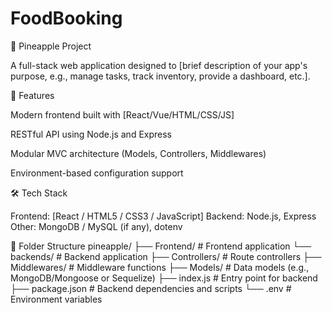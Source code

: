 # FoodBooking
🍍 Pineapple Project

A full-stack web application designed to [brief description of your app's purpose, e.g., manage tasks, track inventory, provide a dashboard, etc.].

🚀 Features

Modern frontend built with [React/Vue/HTML/CSS/JS]

RESTful API using Node.js and Express

Modular MVC architecture (Models, Controllers, Middlewares)

Environment-based configuration support

🛠️ Tech Stack

Frontend: [React / HTML5 / CSS3 / JavaScript]
Backend: Node.js, Express
Other: MongoDB / MySQL (if any), dotenv

📁 Folder Structure
pineapple/
├── Frontend/               # Frontend application
└── backends/               # Backend application
    ├── Controllers/        # Route controllers
    ├── Middlewares/        # Middleware functions
    ├── Models/             # Data models (e.g., MongoDB/Mongoose or Sequelize)
    ├── index.js            # Entry point for backend
    ├── package.json        # Backend dependencies and scripts
    └── .env                # Environment variables
